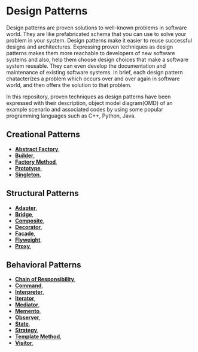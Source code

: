 # Design Patterns

Design patterns are proven solutions to well-known problems in software world. They are like prefabricated schema that you can use to solve your problem in your system. Design patterns make it easier to reuse successful designs and architectures. Expressing proven techniques as design patterns makes them more reachable to developers of new software systems and also, help them choose design choices that make a software system reusable. They can even develop the documentation and maintenance of existing software systems. In brief, each design pattern chatacterizes a problem which occurs over and over again in software world, and then offers the solution to that problem.

In this repository, proven techniques as design patterns have been expressed with their description, object model diagram(OMD) of an example scenario and associated codes by using some popular programming languages such as C++, Python, Java. 

## Creational Patterns
- [**Abstract Factory**](https://github.com/yilmazbayindir/Design_Patterns/tree/main/Creational_Patterns/Abstract_Factory),
- [**Builder**](https://github.com/yilmazbayindir/Design_Patterns/tree/main/Creational_Patterns/Builder),
- [**Factory Method**](https://github.com/yilmazbayindir/Design_Patterns/tree/main/Creational_Patterns/Factory_Method),
- [**Prototype**](https://github.com/yilmazbayindir/Design_Patterns/tree/main/Creational_Patterns/Prototype),
- [**Singleton**](https://github.com/yilmazbayindir/Design_Patterns/tree/main/Creational_Patterns/Singleton),
## Structural Patterns
- [**Adapter**](https://github.com/yilmazbayindir/Design_Patterns/tree/main/Structural_Patterns/Adapter), 
- [**Bridge**](https://github.com/yilmazbayindir/Design_Patterns/tree/main/Structural_Patterns/Bridge), 
- [**Composite**](https://github.com/yilmazbayindir/Design_Patterns/tree/main/Structural_Patterns/Composite),
- [**Decorator**](https://github.com/yilmazbayindir/Design_Patterns/tree/main/Structural_Patterns/Decorator),
- [**Facade**](https://github.com/yilmazbayindir/Design_Patterns/tree/main/Structural_Patterns/Facade),
- [**Flyweight**](https://github.com/yilmazbayindir/Design_Patterns/tree/main/Structural_Patterns/Flyweight),
- [**Proxy**](https://github.com/yilmazbayindir/Design_Patterns/tree/main/Structural_Patterns/Proxy),
## Behavioral Patterns
- [**Chain of Responsibility**](https://github.com/yilmazbayindir/Design_Patterns/tree/main/Behavioral_Patterns/Chain_of_Responsibility),
- [**Command**](https://github.com/yilmazbayindir/Design_Patterns/tree/main/Behavioral_Patterns/Command),
- [**Interpreter**](https://github.com/yilmazbayindir/Design_Patterns/tree/main/Behavioral_Patterns/Interpreter),
- [**Iterator**](https://github.com/yilmazbayindir/Design_Patterns/tree/main/Behavioral_Patterns/Iterator),
- [**Mediator**](https://github.com/yilmazbayindir/Design_Patterns/tree/main/Behavioral_Patterns/Mediator),
- [**Memento**](https://github.com/yilmazbayindir/Design_Patterns/tree/main/Behavioral_Patterns/Memento),
- [**Observer**](https://github.com/yilmazbayindir/Design_Patterns/tree/main/Behavioral_Patterns/Observer),
- [**State**](https://github.com/yilmazbayindir/Design_Patterns/tree/main/Behavioral_Patterns/State),
- [**Strategy**](https://github.com/yilmazbayindir/Design_Patterns/tree/main/Behavioral_Patterns/Strategy),
- [**Template Method**](https://github.com/yilmazbayindir/Design_Patterns/tree/main/Behavioral_Patterns/Template_Method),
- [**Visitor**](https://github.com/yilmazbayindir/Design_Patterns/tree/main/Behavioral_Patterns/Visitor),
